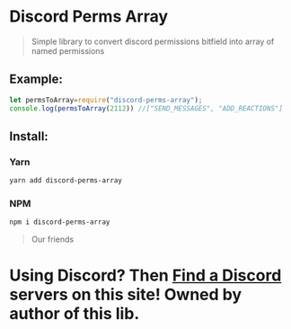 # Discord Perms Array

> Simple library to convert discord permissions bitfield into array of named permissions

## Example:

```js
let permsToArray=require("discord-perms-array");
console.log(permsToArray(2112)) //["SEND_MESSAGES", "ADD_REACTIONS"]  
```
## Install:

### Yarn
```sh
yarn add discord-perms-array
```

### NPM
```sh
npm i discord-perms-array
```

> Our friends
# Using Discord? Then [Find a Discord](https://findadiscord.com) servers on this site! Owned by author of this lib.